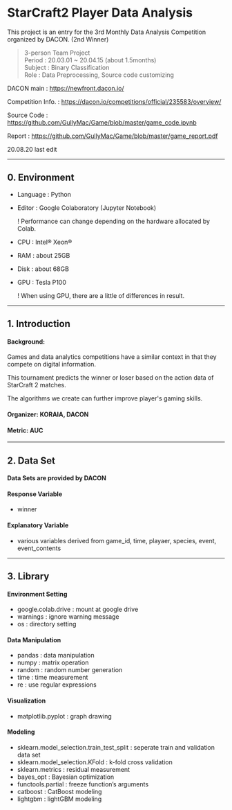 # StarCraft2 Player Data Analysis

This project is an entry for the 3rd Monthly Data Analysis Competition organized by DACON. (2nd Winner)

> 3-person Team Project\
> Period : 20.03.01 ~ 20.04.15 (about 1.5months)\
> Subject : Binary Classification\
> Role : Data Preprocessing, Source code customizing

DACON main : https://newfront.dacon.io/

Competition Info. : https://dacon.io/competitions/official/235583/overview/

Source Code : https://github.com/GullyMac/Game/blob/master/game_code.ipynb

Report : https://github.com/GullyMac/Game/blob/master/game_report.pdf

20.08.20 last edit

---

## 0. Environment

* Language : Python
* Editor : Google Colaboratory (Jupyter Notebook)

   ! Performance can change depending on the hardware allocated by Colab.
   
* CPU : Intel® Xeon®
* RAM : about 25GB
* Disk : about 68GB
* GPU : Tesla P100

   ! When using GPU, there are a little of differences in result.

---

## 1. Introduction

#### Background:

Games and data analytics competitions have a similar context in that they compete on digital information.

This tournament predicts the winner or loser based on the action data of StarCraft 2 matches.

The algorithms we create can further improve player's gaming skills.

#### Organizer: KORAIA, DACON

#### Metric: AUC

---

## 2. Data Set

#### Data Sets are provided by DACON

#### Response Variable

* winner

#### Explanatory Variable
* various variables derived from game_id, time, playaer, species, event, event_contents

---

## 3. Library

#### Environment Setting

* google.colab.drive : mount at google drive
* warnings : ignore warning message
* os : directory setting

#### Data Manipulation

* pandas : data manipulation
* numpy : matrix operation
* random : random number generation
* time : time measurement
* re : use regular expressions

#### Visualization

* matplotlib.pyplot : graph drawing

#### Modeling

* sklearn.model_selection.train_test_split : seperate train and validation data set
* sklearn.model_selection.KFold : k-fold cross validation
* sklearn.metrics : residual measurement
* bayes_opt : Bayesian optimization
* functools.partial : freeze function’s arguments
* catboost : CatBoost modeling
* lightgbm : lightGBM modeling


